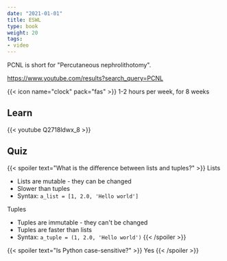 ```yaml
---
date: "2021-01-01"
title: ESWL
type: book
weight: 20
tags:
- video
---
```


PCNL is short for "Percutaneous nephrolithotomy".

https://www.youtube.com/results?search_query=PCNL

<!--more-->

{{< icon name="clock" pack="fas" >}} 1-2 hours per week, for 8 weeks

## Learn

{{< youtube Q2718ldwx_8 >}}

## Quiz

{{< spoiler text="What is the difference between lists and tuples?" >}}
Lists

- Lists are mutable - they can be changed
- Slower than tuples
- Syntax: `a_list = [1, 2.0, 'Hello world']`

Tuples

- Tuples are immutable - they can't be changed
- Tuples are faster than lists 
- Syntax: `a_tuple = (1, 2.0, 'Hello world')`
{{< /spoiler >}}

{{< spoiler text="Is Python case-sensitive?" >}}
Yes
{{< /spoiler >}}
